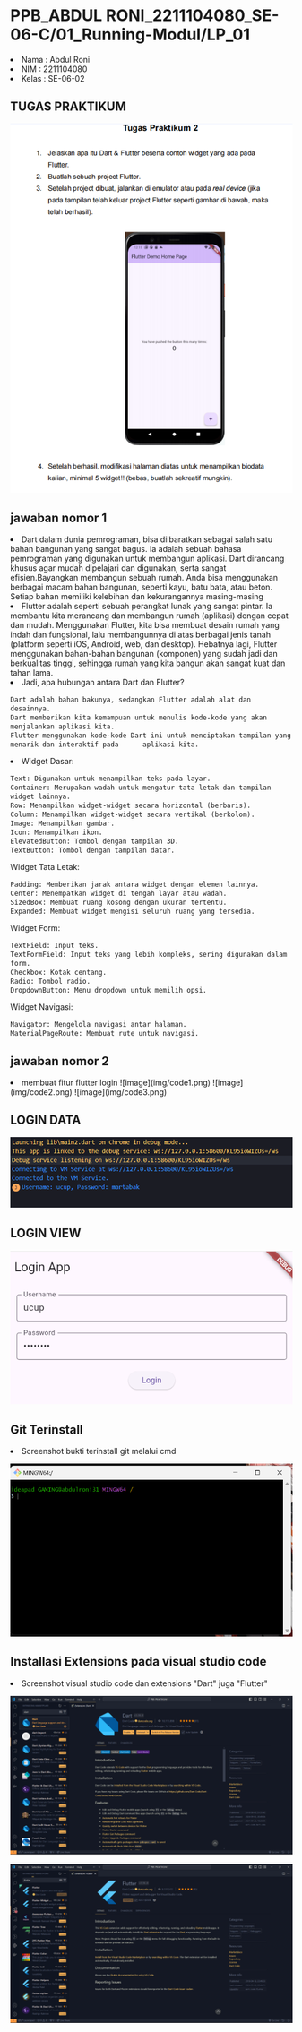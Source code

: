 # PPB_ABDUL RONI_2211104080_SE-06-C/01_Running-Modul/LP_01

<li> Nama   : Abdul Roni
<li> NIM    : 2211104080
<li> Kelas  : SE-06-02

## TUGAS PRAKTIKUM


![image](img/soal.png)

## jawaban nomor 1 
<li> Dart dalam dunia pemrograman, bisa diibaratkan sebagai salah satu bahan bangunan yang sangat bagus. Ia adalah sebuah bahasa pemrograman yang digunakan untuk membangun aplikasi. Dart dirancang khusus agar mudah dipelajari dan digunakan, serta sangat efisien.Bayangkan membangun sebuah rumah. Anda bisa menggunakan berbagai macam bahan bangunan, seperti kayu, batu bata, atau beton. Setiap bahan memiliki kelebihan dan kekurangannya masing-masing

<li>Flutter adalah seperti sebuah perangkat lunak yang sangat pintar. Ia membantu kita merancang dan membangun rumah (aplikasi) dengan cepat dan mudah. Menggunakan Flutter, kita bisa membuat desain rumah yang indah dan fungsional, lalu membangunnya di atas berbagai jenis tanah (platform seperti iOS, Android, web, dan desktop). Hebatnya lagi, Flutter menggunakan bahan-bahan bangunan (komponen) yang sudah jadi dan berkualitas tinggi, sehingga rumah yang kita bangun akan sangat kuat dan tahan lama.

<li>Jadi, apa hubungan antara Dart dan Flutter?

    Dart adalah bahan bakunya, sedangkan Flutter adalah alat dan desainnya.
    Dart memberikan kita kemampuan untuk menulis kode-kode yang akan menjalankan aplikasi kita.
    Flutter menggunakan kode-kode Dart ini untuk menciptakan tampilan yang menarik dan interaktif pada      aplikasi kita.

<li>Widget Dasar:

    Text: Digunakan untuk menampilkan teks pada layar.
    Container: Merupakan wadah untuk mengatur tata letak dan tampilan widget lainnya.
    Row: Menampilkan widget-widget secara horizontal (berbaris).
    Column: Menampilkan widget-widget secara vertikal (berkolom).
    Image: Menampilkan gambar.
    Icon: Menampilkan ikon.
    ElevatedButton: Tombol dengan tampilan 3D.
    TextButton: Tombol dengan tampilan datar.

Widget Tata Letak:

    Padding: Memberikan jarak antara widget dengan elemen lainnya.
    Center: Menempatkan widget di tengah layar atau wadah.
    SizedBox: Membuat ruang kosong dengan ukuran tertentu.
    Expanded: Membuat widget mengisi seluruh ruang yang tersedia.

Widget Form:

    TextField: Input teks.
    TextFormField: Input teks yang lebih kompleks, sering digunakan dalam form.
    Checkbox: Kotak centang.
    Radio: Tombol radio.
    DropdownButton: Menu dropdown untuk memilih opsi.

Widget Navigasi:

    Navigator: Mengelola navigasi antar halaman.
    MaterialPageRoute: Membuat rute untuk navigasi.


## jawaban nomor 2
<li> membuat fitur flutter login
![image](img/code1.png)
![image](img/code2.png)
![image](img/code3.png)

## LOGIN DATA
![image](img/login_data.png)
## LOGIN VIEW
![image](img/login_view.png)

## Git Terinstall
<li> Screenshot bukti terinstall git melalui cmd

![image](img/GIT_BASH.png)

## Installasi Extensions pada visual studio code
<li> Screenshot visual studio code dan extensions "Dart" juga "Flutter"

![image](img/EX.DART.png)
<br>

![iamge](img/EX.FLUTTER.png)
